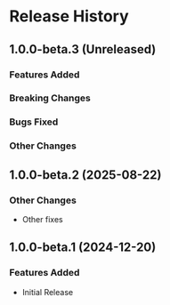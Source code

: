 # Release History

## 1.0.0-beta.3 (Unreleased)

### Features Added

### Breaking Changes

### Bugs Fixed

### Other Changes

## 1.0.0-beta.2 (2025-08-22)

### Other Changes

  - Other fixes

## 1.0.0-beta.1 (2024-12-20)

### Features Added

- Initial Release
